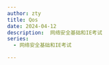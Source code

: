```yaml
---
author: zty
title: Qos
date: 2024-04-12
description:  网络安全基础和IE考试
series: 
  - 网络安全基础和IE考试

---
```


<!--more-->

